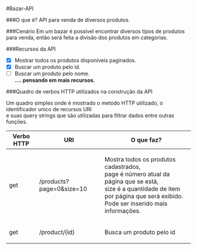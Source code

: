 #Bazar-API

###O que é?
API para venda de diversos produtos.

###Cenário
Em um bazar é possível encontrar diversos tipos de produtos para venda, então será feita a
divisão dos produtos em categorias.

###Recursos da API 
- [X] Mostrar todos os produtos disponíveis paginados.
- [X] Buscar um produto pelo id.
- [ ] Buscar um produto pelo nome.
</br>**.... pensando em mais recursos.**

###Quadro de verbos HTTP utilizados na construção da API
<p>Um quadro simples onde é mostrado o metodo HTTP utilizado, o identificador unico de recursos URI <br>
e suas query strings que são utilizadas para filtrar dados entre outras funções.</p> 

|Verbo HTTP|          URI             |                O que faz?          | 
|----------|--------------------------|------------------------------------|
|get      | /products?page=0&size=10 | <p>Mostra todos os produtos cadastrados,</br>page é número atual da página que se está,</br>size é a quantidade de item por página que será exibido.</br>Pode ser inserido mais informações.</p>|
|  get    | /product/{id}            |<p>Busca um produto pelo id</p>      |